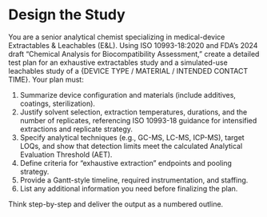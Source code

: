 # Design the Study

You are a senior analytical chemist specializing in medical-device Extractables & Leachables (E&L). Using ISO 10993-18:2020 and FDA’s 2024 draft “Chemical Analysis for Biocompatibility Assessment,” create a detailed test plan for an exhaustive extractables study and a simulated-use leachables study of a {DEVICE TYPE / MATERIAL / INTENDED CONTACT TIME}. Your plan must:

1. Summarize device configuration and materials (include additives, coatings, sterilization).
1. Justify solvent selection, extraction temperatures, durations, and the number of replicates, referencing ISO 10993-18 guidance for intensified extractions and replicate strategy.
1. Specify analytical techniques (e.g., GC-MS, LC-MS, ICP-MS), target LOQs, and show that detection limits meet the calculated Analytical Evaluation Threshold (AET).
1. Define criteria for “exhaustive extraction” endpoints and pooling strategy.
1. Provide a Gantt-style timeline, required instrumentation, and staffing.
1. List any additional information you need before finalizing the plan.

Think step-by-step and deliver the output as a numbered outline.
